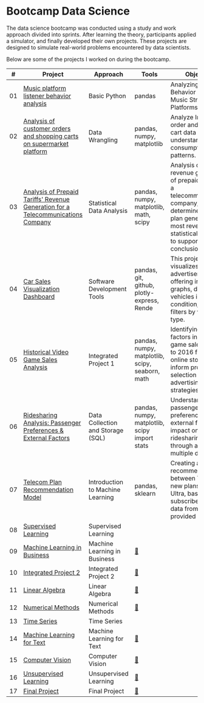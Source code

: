 # Bootcamp Data Science
The data science bootcamp was conducted using a study and work approach divided into sprints. After learning the theory, participants applied a simulator, and finally developed their own projects. These projects are designed to simulate real-world problems encountered by data scientists.

Below are some of the projects I worked on during the bootcamp.

| # | Project  | Approach  | Tools  | Objective |
|---|-----------|------------|-------|-----------|
|01|[Music platform listener behavior analysis](https://github.com/DAlv22/bootcamp-data-science/blob/main/project_1/project_1.ipynb)|Basic Python |pandas |Analyzing User Behavior on Online Music Streaming Platforms.
|02|[Analysis of customer orders and shopping carts on supermarket platform](https://github.com/DAlv22/bootcamp-data-science/blob/main/project_2/project_2.ipynb)|Data Wrangling |pandas, numpy, matplotlib |Analyze Instacart order and shopping cart data to understand consumption patterns.
|03|[Analysis of Prepaid Tariffs' Revenue Generation for a Telecommunications Company](https://github.com/DAlv22/bootcamp-data-science/blob/main/project_3/project_3.ipynb)|Statistical Data Analysis |pandas, numpy, matplotlib, math, scipy |Analysis of the revenue generation of prepaid tariffs for a telecommunications company; determine which plan generates the most revenue and statistical evidence to support the conclusion.
|04|[Car Sales Visualization Dashboard](https://github.com/DAlv22/vehicles_us)|Software Development Tools | pandas, git, github, plotly-express, Rende | This project visualizes car sale advertisement data, offering interactive graphs, details on vehicles in excellent condition, and filters by vehicle type.
|05|[Historical Video Game Sales Analysis](https://github.com/DAlv22/bootcamp-data-science/blob/main/project_5/project_05.ipynb)|Integrated Project 1 | pandas, numpy, matplotlib, scipy, seaborn, math | Identifying success factors in video game sales data up to 2016 from 'ICE' online store to inform project selection and advertising strategies.
|06|[Ridesharing Analysis: Passenger Preferences & External Factors](https://github.com/DAlv22/bootcamp-data-science/blob/main/project_6/project_6.ipynb)|Data Collection and Storage (SQL) | pandas, numpy, matplotlib, scipy import stats | Understanding passenger preferences and external factors' impact on ridesharing trips through analysis of multiple datasets.
|07|[Telecom Plan Recommendation Model](https://github.com/DAlv22/bootcamp-data-science/blob/main/project_7/project_7.ipynb)|Introduction to Machine Learning | pandas, sklearn  | Creating a model to recommend between Telecom's new plans, Smart or Ultra, based on subscriber behavior data from a provided CSV file.
|08|[Supervised Learning](link)|Supervised Learning | |
|09|[Machine Learning in Business](link)|Machine Learning in Business |[👥](./Roadmap/10%20-%20EXCEPCIONES/)
|10|[Integrated Project 2](link)|Integrated Project 2 |[👥](./Roadmap/11%20-%20MANEJO%20DE%20FICHEROS/)
|11|[Linear Algebra](link)|Linear Algebra |[👥](./Roadmap/12%20-%20JSON%20Y%20XML/)
|12|[Numerical Methods](link)|Numerical Methods |[👥](./Roadmap/13%20-%20PRUEBAS%20UNITARIAS/)
|13|[Time Series](link)|Time Series | |
|14|[Machine Learning for Text](link)|Machine Learning for Text |[👥](./Roadmap/15%20-%20ASINCRONÍA/)
|15|[Computer Vision](link)|Computer Vision |[👥](./Roadmap/15%20-%20ASINCRONÍA/)
|16|[Unsupervised Learning](link)|Unsupervised Learning |[👥](./Roadmap/15%20-%20ASINCRONÍA/)
|17|[Final Project](link)|Final Project |[👥](./Roadmap/15%20-%20ASINCRONÍA/)
